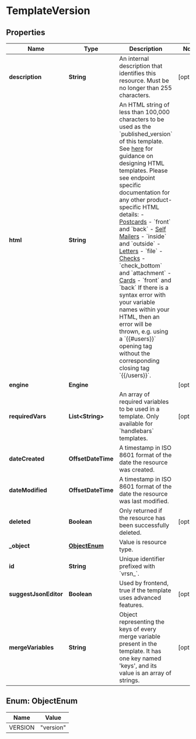 

# TemplateVersion


## Properties

| Name | Type | Description | Notes |
|------------ | ------------- | ------------- | -------------|
|**description** | **String** | An internal description that identifies this resource. Must be no longer than 255 characters.  |  [optional] |
|**html** | **String** | An HTML string of less than 100,000 characters to be used as the &#x60;published_version&#x60; of this template. See [here](#section/HTML-Examples) for guidance on designing HTML templates. Please see endpoint specific documentation for any other product-specific HTML details: - [Postcards](#operation/postcard_create) - &#x60;front&#x60; and &#x60;back&#x60; - [Self Mailers](#operation/self_mailer_create) - &#x60;inside&#x60; and &#x60;outside&#x60; - [Letters](#operation/letter_create) - &#x60;file&#x60; - [Checks](#operation/check_create) - &#x60;check_bottom&#x60; and &#x60;attachment&#x60; - [Cards](#operation/card_create) - &#x60;front&#x60; and &#x60;back&#x60;  If there is a syntax error with your variable names within your HTML, then an error will be thrown, e.g. using a &#x60;{{#users}}&#x60; opening tag without the corresponding closing tag &#x60;{{/users}}&#x60;.  |  |
|**engine** | **Engine** |  |  [optional] |
|**requiredVars** | **List&lt;String&gt;** | An array of required variables to be used in a template. Only available for &#x60;handlebars&#x60; templates.  |  [optional] |
|**dateCreated** | **OffsetDateTime** | A timestamp in ISO 8601 format of the date the resource was created. |  |
|**dateModified** | **OffsetDateTime** | A timestamp in ISO 8601 format of the date the resource was last modified. |  |
|**deleted** | **Boolean** | Only returned if the resource has been successfully deleted. |  [optional] |
|**_object** | [**ObjectEnum**](#ObjectEnum) | Value is resource type. |  |
|**id** | **String** | Unique identifier prefixed with &#x60;vrsn_&#x60;. |  |
|**suggestJsonEditor** | **Boolean** | Used by frontend, true if the template uses advanced features.  |  [optional] |
|**mergeVariables** | **String** | Object representing the keys of every merge variable present in the template. It has one key named &#39;keys&#39;, and its value is an array of strings.  |  [optional] |



## Enum: ObjectEnum

| Name | Value |
|---- | -----|
| VERSION | &quot;version&quot; |



